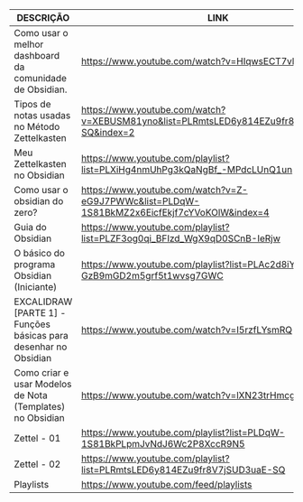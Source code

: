 |DESCRIÇÃO|LINK|
|-----|-----|
|Como usar o melhor dashboard da comunidade de Obsidian.|https://www.youtube.com/watch?v=HIqwsECT7vI|
|Tipos de notas usadas no Método Zettelkasten|https://www.youtube.com/watch?v=XEBUSM81yno&list=PLRmtsLED6y814EZu9fr8V7jSUD3uaE-SQ&index=2|
|Meu Zettelkasten no Obsidian|https://www.youtube.com/playlist?list=PLXiHg4nmUhPg3kQaNgBf_-MPdcLUnQ1un|
|Como usar o obsidian do zero?|https://www.youtube.com/watch?v=Z-eG9J7PWWc&list=PLDqW-1S81BkMZ2x6EicfEkjf7cYVoKOlW&index=4|
|Guia do Obsidian|https://www.youtube.com/playlist?list=PLZF3og0qi_BFIzd_WgX9qD0SCnB-IeRjw|
|O básico do programa Obsidian (Iniciante)|https://www.youtube.com/playlist?list=PLAc2d8iY-GzB9mGD2m5grf5t1wvsg7GWC|
|EXCALIDRAW [PARTE 1] - Funções básicas para desenhar no Obsidian|https://www.youtube.com/watch?v=I5rzfLYsmRQ|
|Como criar e usar Modelos de Nota (Templates) no Obsidian|https://www.youtube.com/watch?v=lXN23trHmcg|
|Zettel - 01|https://www.youtube.com/playlist?list=PLDqW-1S81BkPLpmJvNdJ6Wc2P8XccR9N5|
|Zettel - 02|https://www.youtube.com/playlist?list=PLRmtsLED6y814EZu9fr8V7jSUD3uaE-SQ|
|Playlists|https://www.youtube.com/feed/playlists|
